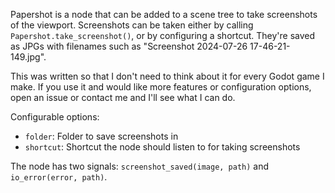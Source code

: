 Papershot is a node that can be added to a scene tree to take screenshots of the viewport. Screenshots can be taken either by calling `Papershot.take_screenshot()`, or by configuring a shortcut. They're saved as JPGs with filenames such as "Screenshot 2024-07-26 17-46-21-149.jpg".

This was written so that I don't need to think about it for every Godot game I make. If you use it and would like more features or configuration options, open an issue or contact me and I'll see what I can do.

Configurable options:
- `folder`: Folder to save screenshots in
- `shortcut`: Shortcut the node should listen to for taking screenshots

The node has two signals: `screenshot_saved(image, path)` and `io_error(error, path)`.
